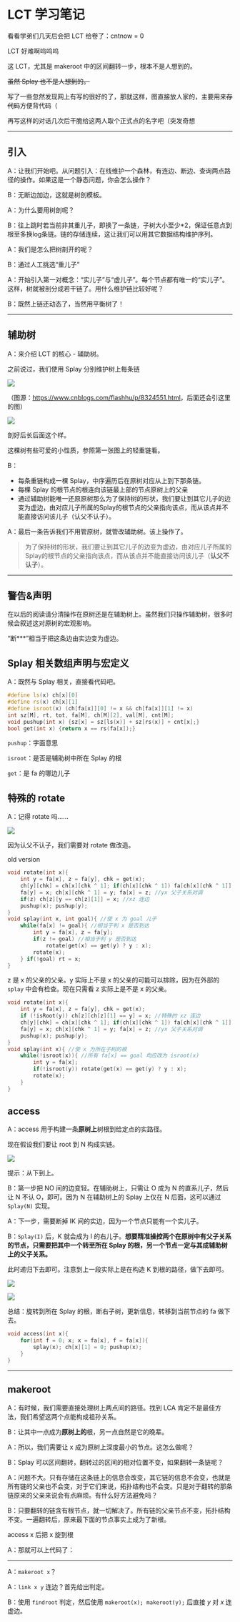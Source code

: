 # LCT 学习笔记

看看学弟们几天后会把 LCT 给卷了：cntnow = 0

LCT 好难啊呜呜呜

这 LCT，尤其是 makeroot 中的区间翻转一步，根本不是人想到的。

~~虽然 Splay 也不是人想到的。~~

写了一些忽然发现网上有写的很好的了，那就这样，图直接放人家的，主要用来~~存代码~~方便背代码（

再写这样的对话几次后干脆给这两人取个正式点的名字吧（突发奇想

---------

## 引入

A：让我们开始吧。从问题引入：在线维护一个森林，有连边、断边、查询两点路径的操作。如果这是一个静态问题，你会怎么操作？

B：无断边加边，这就是树剖模板。

A：为什么要用树剖呢？

B：往上跳时若当前非其重儿子，即换了一条链，子树大小至少*2，保证任意点到根至多换log条链。链的存储连续，这让我们可以用其它数据结构维护序列。

A：我们是怎么把树剖开的呢？

B：通过人工挑选“重儿子”

A：开始引入第一对概念：“实儿子”与“虚儿子”。每个节点都有唯一的“实儿子”。这样，树就被剖分成若干链了。用什么维护链比较好呢？

B：既然上链还动态了，当然用平衡树了！

---------

## 辅助树

A：来介绍 LCT 的核心 - 辅助树。

之前说过，我们使用 Splay 分别维护树上每条链

![](https://images2017.cnblogs.com/blog/1309909/201801/1309909-20180123095924037-1618037447.png)

（图源：<https://www.cnblogs.com/flashhu/p/8324551.html>，后面还会引这里的图）

![](https://images2017.cnblogs.com/blog/1309909/201801/1309909-20180123095955350-1680422636.png)

剖好后长后面这个样。

这棵树有些可爱的小性质，参照第一张图上的轻重链看。

B：
- 每条重链构成一棵 Splay，中序遍历后在原树对应从上到下那条链。
- 每棵 Splay 的根节点的根连向该链最上部的节点原树上的父亲
- 通过辅助树能唯一还原原树那么为了保持树的形状，我们要让到其它儿子的边变为虚边，由对应儿子所属的Splay的根节点的父亲指向该点，而从该点并不能直接访问该儿子（认父不认子）。

A：最后一条告诉我们不用管原树，就管改辅助树。该上操作了。

> 为了保持树的形状，我们要让到其它儿子的边变为虚边，由对应儿子所属的Splay的根节点的父亲指向该点，而从该点并不能直接访问该儿子（**认父不认子**）。

---------

## 警告&声明

在以后的阅读请分清操作在原树还是在辅助树上。虽然我们只操作辅助树，很多时候会叙述这对原树的宏观影响。

“断***”相当于把这条边由实边变为虚边。

## Splay 相关数组声明与宏定义

A：既然与 Splay 相关，直接看代码吧。

```cpp
#define ls(x) ch[x][0]
#define rs(x) ch[x][1]
#define isroot(x) (ch[fa[x]][0] != x && ch[fa[x]][1] != x)
int sz[M], rt, tot, fa[M], ch[M][2], val[M], cnt[M];
void pushup(int x) {sz[x] = sz[ls(x)] + sz[rs(x)] + cnt[x];}
bool get(int x) {return x == rs(fa[x]);}
```

`pushup`：字面意思

`isroot`：是否是辅助树中所在 Splay 的根

`get`：是 fa 的哪边儿子

## 特殊的 rotate

A：记得 rotate 吗……

![](https://oi-wiki.org/ds/images/splay-rotate.svg)

因为认父不认子，我们需要对 rotate 做改造。

old version

```cpp
void rotate(int x){ 
	int y = fa[x], z = fa[y], chk = get(x);
	ch[y][chk] = ch[x][chk ^ 1]; if(ch[x][chk ^ 1]) fa[ch[x][chk ^ 1]] = y; //处理 x 另一方向的儿子 
	fa[y] = x; ch[x][chk ^ 1] = y; fa[x] = z; //yx 父子关系对调 
	if(z) ch[z][y == ch[z][1]] = x; //xz 连边 
	pushup(x); pushup(y); 
}
void splay(int x, int goal){ //使 x 为 goal 儿子 
	while(fa[x] != goal){ //相当于判 x 是否到达
		int y = fa[x], z = fa[y];
		if(z != goal) //相当于判 y 是否到达
            rotate(get(x) == get(y) ? y : x);
		rotate(x);
	} if(!goal) rt = x;
}
```

z 是 x 的父亲的父亲。y 实际上不是 x 的父亲的可能可以排除，因为在外部的 `splay` 中会有检查。现在只需看 z 实际上是不是 x 的父亲。

```cpp
void rotate(int x){ 
	int y = fa[x], z = fa[y], chk = get(x);
    if (!isRoot(y)) ch[z][ch[z][1] == y] = x; //特殊的 xz 连边
	ch[y][chk] = ch[x][chk ^ 1]; if(ch[x][chk ^ 1]) fa[ch[x][chk ^ 1]] = y; //处理 x 另一方向的儿子 
	fa[y] = x; ch[x][chk ^ 1] = y; fa[x] = z; //yx 父子关系对调 
	pushup(x); pushup(y); 
}
void splay(int x){ //使 x 为所在子树的根 
	while(!isroot(x)){ //所有 fa[x] == goal 均应改为 isroot(x)
		int y = fa[x];
		if(!isroot(y)) rotate(get(x) == get(y) ? y : x);
		rotate(x);
	}
}
```

## access

A：access 用于构建一条**原树上**树根到给定点的实路径。

现在假设我们要让 root 到 N 构成实链。

![](https://images2017.cnblogs.com/blog/1309909/201801/1309909-20180123101901740-2118178734.png)

提示：从下到上。

B：第一步把 NO 间的边变轻。在辅助树上，只需让 O 成为 N 的直系儿子，然后让 N 不认 O，即可。因为 N 在辅助树上的 Splay 上仅在 N 后面，这可以通过 `Splay(N)` 实现。

A：下一步，需要断掉 IK 间的实边，因为一个节点只能有一个实儿子。

B：`Splay(I)` 后，K 就会成为 I 的右儿子。**想要精准操控两个在原树中有父子关系的节点，只需要把其中一个转至所在 Splay 的根，另一个节点一定与其成辅助树上的父子关系。**

此时递归下去即可。注意到上一段实际上是在构造 K 到根的路径，做下去即可。

![](https://images2017.cnblogs.com/blog/1309909/201801/1309909-20180123110136115-1112016464.png)

![](https://images2017.cnblogs.com/blog/1309909/201801/1309909-20180123110156272-1242463729.png)

总结：旋转到所在 Splay 的根，断右子树，更新信息，转移到当前节点的 fa 做下去。

```cpp
void access(int x){
    for(int f = 0; x; x = fa[x], f = fa[x]){
        splay(x); ch[x][1] = 0; pushup(x);
    }
}
```

---------

## makeroot

A：有时候，我们需要直接处理树上两点间的路径。找到 LCA 肯定不是最佳方法，我们希望这两个点能构成祖孙关系。

B：让其中一点成为**原树上的**根，另一点自然是它的晚辈。

A：所以，我们需要让 x 成为原树上深度最小的节点。这怎么做呢？

B：Splay 可以区间翻转，翻转过的区间的相对位置不变，如果翻转一条链呢？

A：问题不大。只有存储在这条链上的信息会改变，其它链的信息不会变，也就是所有链的父亲也不会变，对于它们来说，拓扑结构也不会变。只是对于翻转的那条链原来的父亲来说会有点麻烦。有什么好方法避免吗？

B：只要翻转的链含有根节点，就一切解决了。所有链的父亲节点不变，拓扑结构不变。一遍翻转后，原来最下面的节点事实上成为了新根。

access x 后把 x 旋到根

A：那就可以上代码了：



----------

A：`makeroot x`？

A：`link x y`  连边？首先给出判定。

B：使用 `findroot` 判定，然后使用 `makeroot(x); makeroot(y);` 后直接 $y$ 对 $x$ 连虚边。
